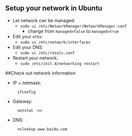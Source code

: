 ## Setup your network in Ubuntu
- Let network can be managed:
	- `sudo vi /etc/NetworkManager/NetworkManager.conf`
		- change from `managed=false` to `managed=true`
- Edit your `ethx`:
	- `sudo vi /etc/network/interfaces`
- Edit your DNS:
	- `sudo vi /etc/resolv.conf`
- Restart your network:
	- `sudo /etc/init.d/networking restart`

##Check out network information
- IP + netmask:
			
		ifconfig
- Gateway:

		netstat -nr
		
- DNS:

		nslookup www.baidu.com